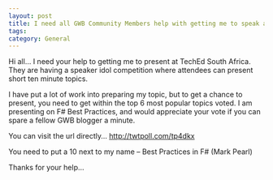 ```yaml
---
layout: post
title: I need all GWB Community Members help with getting me to speak at TechEd
tags: 
category: General
---
```

Hi all… I need your help to getting me to present at TechEd South Africa. They are having a speaker idol competition where attendees can present short ten minute topics.

I have put a lot of work into preparing my topic, but to get a chance to present, you need to get within the top 6 most popular topics voted. I am presenting on F# Best Practices, and would appreciate your vote if you can spare a fellow GWB blogger a minute.

You can visit the url directly… http://twtpoll.com/tp4dkx

 

You need to put a 10 next to my name – Best Practices in F# (Mark Pearl)

Thanks for your help…